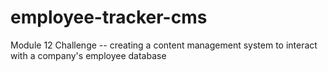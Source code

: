 # employee-tracker-cms
Module 12 Challenge -- creating a content management system to interact with a company's employee database
